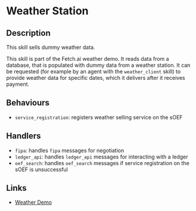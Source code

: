 # Weather Station

## Description

This skill sells dummy weather data.

This skill is part of the Fetch.ai weather demo. It reads data from a database, that is populated with  dummy data from a weather station. It can be requested (for example by an agent with the `weather_client` skill) to provide weather data for specific dates, which it delivers after it receives payment.

## Behaviours

* `service_registration`: registers weather selling service on the sOEF

## Handlers

* `fipa`: handles `fipa` messages for negotiation
* `ledger_api`: handles `ledger_api` messages for interacting with a ledger
* `oef_search`: handles `oef_search` messages if service registration on the sOEF is unsuccessful

## Links

* <a href="https://docs.fetch.ai/aea/weather-skills/" target="_blank">Weather Demo</a>
